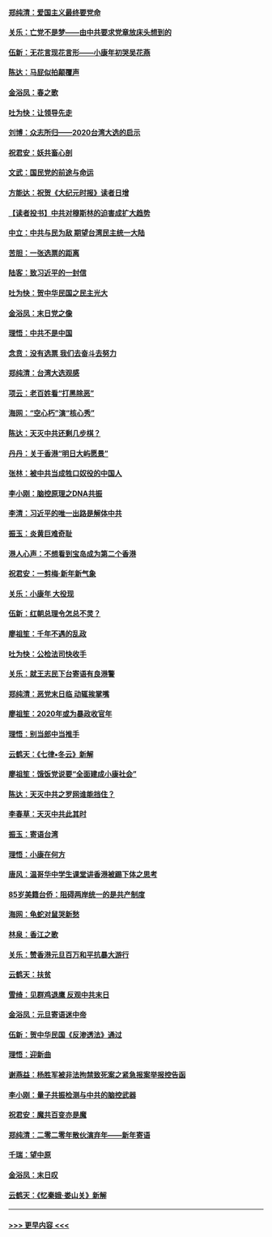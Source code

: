 #### [郑纯清：爱国主义最终要党命](../pages/nsc993/n11802197.md?t=01190531) 
#### [关乐：亡党不是梦——由中共要求党章放床头想到的](../pages/nsc993/n11802156.md?t=01190531) 
#### [伍新：无花言现花言形——小康年初哭吴花燕](../pages/nsc993/n11800044.md?t=01190531) 
#### [陈达：马屁似拍颠覆声](../pages/nsc993/n11800010.md?t=01190531) 
#### [金浴凤：春之歌](../pages/nsc993/n11797687.md?t=01190531) 
#### [吐为快：让领导先走](../pages/nsc993/n11797512.md?t=01190531) 
#### [刘博：众志所归——2020台湾大选的启示](../pages/nsc993/n11796878.md?t=01190531) 
#### [祝君安：妖共畜心剖](../pages/nsc993/n11794273.md?t=01190531) 
#### [文武：国民党的前途与命运](../pages/nsc993/n11794198.md?t=01190531) 
#### [方能达：祝贺《大纪元时报》读者日增](../pages/nsc993/n11793807.md?t=01190531) 
#### [【读者投书】中共对穆斯林的迫害成扩大趋势](../pages/nsc993/n11791371.md?t=01190531) 
#### [中立：中共与民为敌 期望台湾民主统一大陆](../pages/nsc993/n11790392.md?t=01190531) 
#### [苦胆：一张选票的距离](../pages/nsc993/n11788914.md?t=01190531) 
#### [陆客：致习近平的一封信](../pages/nsc993/n11788867.md?t=01190531) 
#### [吐为快：贺中华民国之民主光大](../pages/nsc993/n11788618.md?t=01190531) 
#### [金浴凤：末日党之像](../pages/nsc993/n11787475.md?t=01190531) 
#### [理悟：中共不是中国](../pages/nsc993/n11787463.md?t=01190531) 
#### [念贲：没有选票  我们去奋斗去努力](../pages/nsc993/n11787398.md?t=01190531) 
#### [郑纯清：台湾大选观感](../pages/nsc993/n11786210.md?t=01190531) 
#### [项云：老百姓看“打黑除恶”](../pages/nsc993/n11785398.md?t=01190531) 
#### [海网：“空心朽”演“核心秀”](../pages/nsc993/n11783874.md?t=01190531) 
#### [陈达：天灭中共还剩几步棋？](../pages/nsc993/n11783719.md?t=01190531) 
#### [丹丹：关于香港“明日大屿愿景”](../pages/nsc993/n11783273.md?t=01190531) 
#### [张林：被中共当成牲口奴役的中国人](../pages/nsc993/n11782397.md?t=01190531) 
#### [李小刚：脑控原理之DNA共振](../pages/nsc993/n11780962.md?t=01190531) 
#### [李清：习近平的唯一出路是解体中共](../pages/nsc993/n11780866.md?t=01190531) 
#### [振玉：炎黄巨难奇耻](../pages/nsc993/n11779632.md?t=01190531) 
#### [港人心声：不想看到宝岛成为第二个香港](../pages/nsc993/n11778817.md?t=01190531) 
#### [祝君安：一剪梅‧新年新气象](../pages/nsc993/n11776340.md?t=01190531) 
#### [关乐：小康年 大役现](../pages/nsc993/n11774213.md?t=01190531) 
#### [伍新：红朝总理令怎总不灵？](../pages/nsc993/n11770813.md?t=01190531) 
#### [廖祖笙：千年不遇的乱政](../pages/nsc993/n11770373.md?t=01190531) 
#### [吐为快：公检法司快收手](../pages/nsc993/n11770359.md?t=01190531) 
#### [关乐：就王志民下台寄语有良港警](../pages/nsc993/n11769903.md?t=01190531) 
#### [郑纯清：恶党末日临 动辄挨掌嘴](../pages/nsc993/n11769356.md?t=01190531) 
#### [廖祖笙：2020年或为暴政收官年](../pages/nsc993/n11768216.md?t=01190531) 
#### [理悟：别当郎中当推手](../pages/nsc993/n11768243.md?t=01190531) 
#### [云鹤天：《七律▪冬云》新解](../pages/nsc993/n11768204.md?t=01190531) 
#### [廖祖笙：饿饭党说要“全面建成小康社会”](../pages/nsc993/n11767482.md?t=01190531) 
#### [陈达：天灭中共之罗网谁能挡住？](../pages/nsc993/n11767465.md?t=01190531) 
#### [李春草：天灭中共此其时](../pages/nsc993/n11767452.md?t=01190531) 
#### [振玉：寄语台湾](../pages/nsc993/n11767432.md?t=01190531) 
#### [理悟：小康在何方](../pages/nsc993/n11767394.md?t=01190531) 
#### [唐风：温哥华中学生课堂讲香港被踢下体之思考](../pages/nsc993/n11766848.md?t=01190531) 
#### [85岁美籍台侨：阻碍两岸统一的是共产制度](../pages/nsc993/n11765043.md?t=01190531) 
#### [海网：龟蛇对鼠哭新愁](../pages/nsc993/n11764895.md?t=01190531) 
#### [林泉：香江之歌](../pages/nsc993/n11764415.md?t=01190531) 
#### [关乐：赞香港元旦百万和平抗暴大游行](../pages/nsc993/n11764382.md?t=01190531) 
#### [云鹤天：扶贫](../pages/nsc993/n11764245.md?t=01190531) 
#### [雪绮：见群鸡退鹰  反观中共末日](../pages/nsc993/n11762112.md?t=01190531) 
#### [金浴凤：元旦寄语迷中帝](../pages/nsc993/n11761788.md?t=01190531) 
#### [伍新：贺中华民国《反渗透法》通过](../pages/nsc993/n11761994.md?t=01190531) 
#### [理悟：迎新曲](../pages/nsc993/n11761152.md?t=01190531) 
#### [谢燕益：杨胜军被非法拘禁致死案之紧急报案举报控告函](../pages/nsc993/n11756134.md?t=01190531) 
#### [李小刚：量子共振检测与中共的脑控武器](../pages/nsc993/n11754518.md?t=01190531) 
#### [祝君安：魔共百变亦是魔](../pages/nsc993/n11754469.md?t=01190531) 
#### [郑纯清：二零二零年散伙演弃年——新年寄语](../pages/nsc993/n11754195.md?t=01190531) 
#### [千瑞：望中原](../pages/nsc993/n11754159.md?t=01190531) 
#### [金浴凤：末日叹](../pages/nsc993/n11752359.md?t=01190531) 
#### [云鹤天：《忆秦娥‧娄山关》新解](../pages/nsc993/n11752348.md?t=01190531) 

----
#### [ >>> 更早内容 <<< ](../indexes/nsc993-earlier.md)
